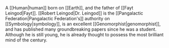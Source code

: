 A <span class="races">[[Human|human]]</span> born on <span class="political-bodies-places">[[Earth]]</span>, and the father of <span class="people">[[Fayt Leingod|Fayt]]</span>.
<span class="people">[[Robert Leingod|Dr. Leingod]]</span> is the <span class="political-bodies-places">[[Pangalactic Federation|Pangalactic Federation's]]</span> authority on <span class="miscellaneous">[[Symbology|symbology]]</span>, is an excellent <span class="miscellaneous">[[Genomorphist|genomorphist]]</span>, and has published many groundbreaking papers since he was a student.
Although he is still young, he is already thought to possess the most brilliant mind of the century.